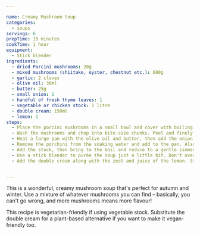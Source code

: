 ```yaml
---

name: Creamy Mushroom Soup
categories:
  - soups
servings: 6
prepTime: 15 minutes
cookTime: 1 hour
equipment:
  - Stick blender
ingredients:
  - dried Porcini mushrooms: 20g
  - mixed mushrooms (shiitake, oyster, chestnut etc.): 600g
  - garlic: 2 cloves
  - olive oil: 30ml
  - butter: 25g
  - small onion: 1
  - handful of fresh thyme leaves: 1
  - vegetable or chicken stock: 1 litre
  - double cream: 150ml
  - lemon: 1
steps:
  - Place the porcini mushrooms in a small bowl and cover with boiling water. Set to one side and leave to soak.
  - Wash the mushrooms and chop into bite-size chunks. Peel and finely chop the onion and garlic.
  - Heat a large pan with the olive oil and butter, then add the onion, garlic, and thyme leaves. Cook for about 5-7 minutes until the onion just starts to brown, then tip in the mushrooms.
  - Remove the porchini from the soaking water and add to the pan. Also add the water they were soaking in – pass it through a sive or a muslin first, as it may contain some grit from the mushrooms. Cook uncovered, stirring occasionally, for about 20 minutes or until the liquid has disappeared and the mushrooms are starting to brown.
  - Add the stock, then bring to the boil and reduce to a gentle simmer.
  - Use a stick blender to purée the soup just a little bit. Don't overdo it – you aren't going for mushy mushrooms here, and you still want plently of texture. Leave for 30 minutes, stirring ocassionally.
  - Add the double cream along with the zest and juice of the lemon. Stir to combine, then season to taste and serve – ideally with a swirl of cream and a sprinkle of thyme on top.


---
```


This is a wonderful, creamy mushroom soup that's perfect for autumn and winter. Use a mixture of whatever mushrooms you can find – basically, you can't go wrong, and more mushrooms means more flavour!

This recipe is vegetarian-friendly if using vegetable stock. Substitute the double cream for a plant-based alternative if you want to make it vegan-friendly too.
